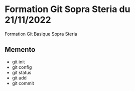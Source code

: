 # Formation Git Sopra Steria du 21/11/2022

Formation Git Basique Sopra Steria

## Memento

- git init
- git config
- git status
- git add
- git commit
